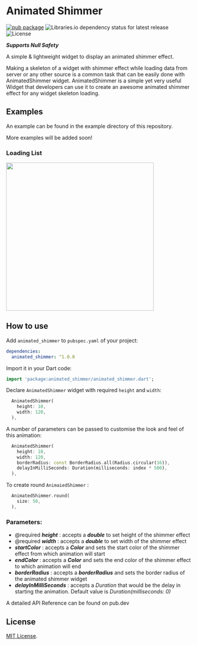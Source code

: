 # Animated Shimmer

[![pub package](https://img.shields.io/pub/v/shimmer_animation.svg)](https://pub.dev/packages/shimmer_animation)
![Libraries.io dependency status for latest release](https://img.shields.io/librariesio/release/pub/shimmer_animation)
![License](https://img.shields.io/github/license/maddyb99/shimmer_animation)

_**Supports Null Safety**_

A simple & lightweight widget to display an animated shimmer effect.

Making a skeleton of a widget with shimmer effect while loading data from server or any other source is a common task that can be easily done with AnimatedShimmer widget.
AnimatedShimmer is a simple yet very useful Widget that developers can use it to create an awesome animated shimmer effect for any widget skeleton loading.

## Examples

An example can be found in the example directory of this repository.

More examples will be added soon!

### Loading List 

<img  height="400" src="https://github.com/shubhamhackz/animated_shimmer/blob/main/files/shimmer.gif?raw=true"> 

## How to use

Add `animated_shimmer` to `pubspec.yaml` of your project:

```yaml
dependencies:
  animated_shimmer: ^1.0.0
```

Import it in your Dart code:

```dart
import 'package:animated_shimmer/animated_shimmer.dart';
```

Declare `AnimatedShimmer` widget with required `height` and `width`:

```dart
  AnimatedShimmer(
    height: 10,
    width: 120,
  ),
```

A number of parameters can be passed to customise the look and feel of this animation:

```dart
  AnimatedShimmer(
    height: 10,
    width: 120,
    borderRadius: const BorderRadius.all(Radius.circular(16)),
    delayInMilliSeconds: Duration(milliseconds: index * 500),
  ),
```

To create round `AnimaiedShimmer` : 
```dart
  AnimatedShimmer.round(
    size: 50,
  ),
```


### Parameters:

 - @required _**height**_ : accepts a _**double**_ to set height of the shimmer effect
 - @required _**width**_ : accepts a _**double**_ to set width of the shimmer effect
 - _**startColor**_ : accepts a _**Color**_ and sets the start color of the shimmer effect from which animation will start
 - _**endColor**_ : accepts a _**Color**_ and sets the end color of the shimmer effect to which animation will end
 - _**borderRadius**_ : accepts a _**borderRadius**_ and sets the border radius of the animated shimmer widget
 - _**delayInMilliSeconds**_ : accepts a _Duration_ that would be the delay in starting the animation. Default value is _Duration(milliseconds: 0)_

A detailed API Reference can be found on pub.dev

## License

[MIT License](https://github.com/shubhamhackz/animated_shimmer/blob/main/LICENSE).

